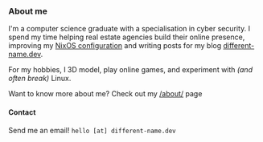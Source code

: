### About me

I'm a computer science graduate with a specialisation in cyber security. I spend my time helping real estate agencies build their online presence, improving my [NixOS configuration](https://github.com/different-name/nix-files) and writing posts for my blog [different-name.dev](https://different-name.dev/).

For my hobbies, I 3D model, play online games, and experiment with *(and often break)* Linux.

Want to know more about me? Check out my [/about/](https://different-name.dev/about) page

#### Contact

Send me an email! `hello [at] different-name.dev`